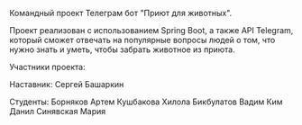 Командный проект Телеграм бот "Приют для животных".

Проект реализован с использованием Spring Boot, а также API Telegram, который сможет отвечать на популярные вопросы людей о том, что нужно знать и уметь, чтобы забрать животное из приюта.

Участники проекта:

Наставник: Сергей Башаркин

Студенты: Борняков Артем 
          Кушбакова Хилола 
          Бикбулатов Вадим
          Ким Данил 
          Синявская Мария
